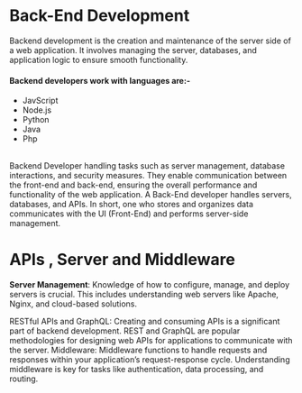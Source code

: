 # Back-End Development
Backend development is the creation and maintenance of the server side of a web application. It involves managing the server, databases, and application logic to ensure smooth functionality. <br/>
#### Backend developers work with languages are:-
<ul>
  <li>JavScript</li>
  <li>Node.js</li>
  <li>Python</li>
  <li>Java</li>
  <li>Php</li>
</ul>
<br/>
Backend Developer handling tasks such as server management, database interactions, and security measures. They enable communication between the front-end and back-end, ensuring the overall performance and functionality of the web application. A Back-End developer handles servers, databases, and APIs. In short, one who stores and organizes data communicates with the UI (Front-End) and performs server-side management. 

# APIs , Server and Middleware
**Server Management**: Knowledge of how to configure, manage, and deploy servers is crucial. This includes understanding web servers like Apache, Nginx, and cloud-based solutions.

RESTful APIs and GraphQL: Creating and consuming APIs is a significant part of backend development. REST and GraphQL are popular methodologies for designing web APIs for applications to communicate with the server.
Middleware: Middleware functions to handle requests and responses within your application’s request-response cycle. Understanding middleware is key for tasks like authentication, data processing, and routing.
